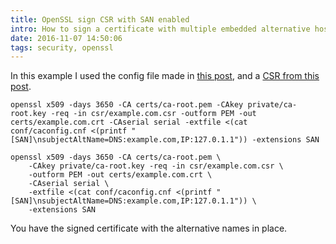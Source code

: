 ```yaml
---
title: OpenSSL sign CSR with SAN enabled
intro: How to sign a certificate with multiple embedded alternative hostnames.
date: 2016-11-07 14:50:06
tags: security, openssl
---
```


In this example I used the config file made in [this post](https://kralik.io/2016/11/02/openssl-ca-configuration), and a [CSR from this post](https://kralik.io/2016/11/07/openssl-generate-csr-with-san).


```
openssl x509 -days 3650 -CA certs/ca-root.pem -CAkey private/ca-root.key -req -in csr/example.com.csr -outform PEM -out certs/example.com.crt -CAserial serial -extfile <(cat conf/caconfig.cnf <(printf "[SAN]\nsubjectAltName=DNS:example.com,IP:127.0.1.1")) -extensions SAN
```

```
openssl x509 -days 3650 -CA certs/ca-root.pem \
	-CAkey private/ca-root.key -req -in csr/example.com.csr \
	-outform PEM -out certs/example.com.crt \
	-CAserial serial \
	-extfile <(cat conf/caconfig.cnf <(printf "[SAN]\nsubjectAltName=DNS:example.com,IP:127.0.1.1")) \
	-extensions SAN
```

You have the signed certificate with the alternative names in place.
